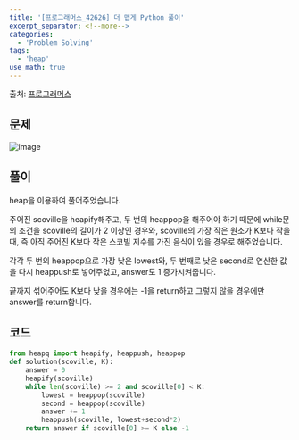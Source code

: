 ```yaml
---
title: '[프로그래머스_42626] 더 맵게 Python 풀이'
excerpt_separator: <!--more-->
categories:
  - 'Problem Solving'
tags:
  - 'heap'
use_math: true
---
```


출처: [프로그래머스](https://programmers.co.kr/learn/courses/30/lessons/42626)

## 문제

![image](https://user-images.githubusercontent.com/59808674/171999925-463bfbf7-303f-42f2-b6b1-a7a7bc177400.png)

## 풀이

heap을 이용하여 풀어주었습니다.

주어진 scoville을 heapify해주고, 두 번의 heappop을 해주어야 하기 때문에 while문의 조건을 scoville의 길이가 2 이상인 경우와, scoville의 가장 작은 원소가 K보다 작을 때, 즉 아직 주어진 K보다 작은 스코빌 지수를 가진 음식이 있을 경우로 해주었습니다.

각각 두 번의 heappop으로 가장 낮은 lowest와, 두 번째로 낮은 second로 연산한 값을 다시 heappush로 넣어주었고, answer도 1 증가시켜줍니다.

끝까지 섞어주어도 K보다 낮을 경우에는 -1을 return하고 그렇지 않을 경우에만 answer를 return합니다.

## 코드

```python
from heapq import heapify, heappush, heappop
def solution(scoville, K):
    answer = 0
    heapify(scoville)
    while len(scoville) >= 2 and scoville[0] < K:
        lowest = heappop(scoville)
        second = heappop(scoville)
        answer += 1
        heappush(scoville, lowest+second*2)
    return answer if scoville[0] >= K else -1
```
